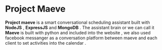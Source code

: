 # Project Maeve

**Project maeve** is a smart conversational scheduling assistant built with **NodeJS** , **ExpressJS** and **MongoDB** . The assistant brain or we can call it **Maeve** is built with python and included into the  website , we also used facebook messanger as a conversation platform between maeve and each client to set activities into the calendar .  
